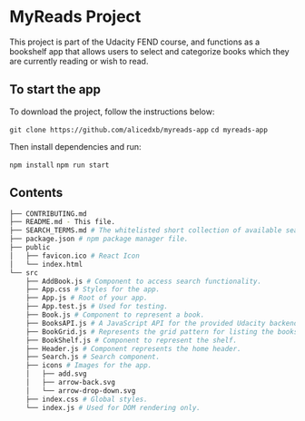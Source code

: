 # MyReads Project

This project is part of the Udacity FEND course, and functions as a bookshelf app that allows users to select and categorize books which they are currently reading or wish to read.


## To start the app

To download the project, follow the instructions below:

`git clone https://github.com/alicedxb/myreads-app`
`cd myreads-app`

Then install dependencies and run:

`npm install`
`npm run start`

## Contents
```bash
├── CONTRIBUTING.md
├── README.md - This file.
├── SEARCH_TERMS.md # The whitelisted short collection of available search terms.
├── package.json # npm package manager file. 
├── public
│   ├── favicon.ico # React Icon
│   └── index.html 
└── src
    ├── AddBook.js # Component to access search functionality.
    ├── App.css # Styles for the app. 
    ├── App.js # Root of your app. 
    ├── App.test.js # Used for testing. 
    ├── Book.js # Component to represent a book.
    ├── BooksAPI.js # A JavaScript API for the provided Udacity backend. 
    ├── BookGrid.js # Represents the grid pattern for listing the books on the shelf.
    ├── BookShelf.js # Component to represent the shelf.
    ├── Header.js # Component represents the home header.
    ├── Search.js # Search component.
    ├── icons # Images for the app. 
    │   ├── add.svg
    │   ├── arrow-back.svg
    │   └── arrow-drop-down.svg
    ├── index.css # Global styles. 
    └── index.js # Used for DOM rendering only.
```
